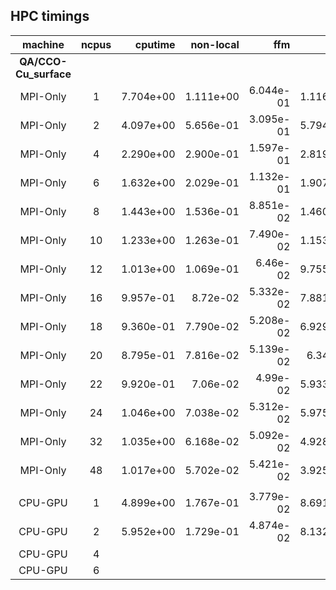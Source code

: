 
## HPC timings
| machine     | ncpus  |   cputime | non-local |       ffm |       fmf |       fft | diagonalize |  mmm_mult |
| :----:      | :----: |       ---:|        --:|        --:|        --:|      ---: |          --:|        --:|
| **QA/CCO-Cu_surface**
| MPI-Only    | 1      | 7.704e+00 | 1.111e+00 | 6.044e-01 | 1.116e+00 | 1.872e+00 | 2.167e-02 | 8.414e-03 |
| MPI-Only    | 2      | 4.097e+00 | 5.656e-01 | 3.095e-01 | 5.794e-01 | 1.053e+00 | 1.021e-02 | 8.398e-03 |
| MPI-Only    | 4      | 2.290e+00 | 2.900e-01 | 1.597e-01 | 2.819e-01 | 5.336e-01 | 9.938e-03 | 8.344e-03 |
| MPI-Only    | 6      | 1.632e+00 | 2.029e-01 | 1.132e-01 | 1.907e-01 | 3.666e-01 | 2.049e-02 | 8.379e-03 |
| MPI-Only    | 8      | 1.443e+00 | 1.536e-01 | 8.851e-02 | 1.460e-01 | 2.980e-01 | 9.827e-03 | 8.437e-03 |
| MPI-Only    | 10     | 1.233e+00 | 1.263e-01 | 7.490e-02 | 1.153e-01 | 2.572e-01 | 1.002e-02 | 8.486e-03 |
| MPI-Only    | 12     | 1.013e+00 | 1.069e-01 | 6.46e-02 | 9.755e-02 | 2.177e-01 | 9.765e-03 | 8.581e-03 |
| MPI-Only    | 16     | 9.957e-01 | 8.72e-02 | 5.332e-02 | 7.881e-02 | 1.789e-01 | 9.724e-03 | 8.860e-03 |
| MPI-Only    | 18     | 9.360e-01 | 7.790e-02 | 5.208e-02 | 6.929e-02 | 1.674e-01 | 1.174e-02 | 9.260e-03 |
| MPI-Only    | 20     | 8.795e-01 | 7.816e-02 | 5.139e-02 | 6.34e-02 | 1.530e-01 | 2.859e-02 | 9.534e-03 |
| MPI-Only    | 22     | 9.920e-01 | 7.06e-02 | 4.99e-02 | 5.933e-02 | 1.408e-01 | 1.129e-02 | 9.660e-03 |
| MPI-Only    | 24     | 1.046e+00 | 7.038e-02 | 5.312e-02 | 5.975e-02 | 1.432e-01 | 1.416e-02 | 1.021e-02 |
| MPI-Only    | 32     | 1.035e+00 | 6.168e-02 | 5.092e-02 | 4.928e-02 | 1.356e-01 | 1.380e-02 | 1.139e-02 |
| MPI-Only    | 48     | 1.017e+00 | 5.702e-02 | 5.421e-02 | 3.925e-02 | 1.278e-01 | 1.487e-02 | 1.392e-02 |
|      |      |  |  |  |  |  |  | |
| CPU-GPU     | 1      | 4.899e+00 | 1.767e-01 | 3.779e-02 | 8.691e-02 | 2.554e+00 | 9.723e-03 | 8.167e-03 |
| CPU-GPU     | 2     | 5.952e+00 |  1.729e-01 | 4.874e-02 | 8.132e-02 | 4.773e+00 | 9.644e-03 | 8.220e-03 |
| CPU-GPU     | 4     |  |  |  |  |  |  | |
| CPU-GPU     | 6     |  |  |  |  |  |  | |
